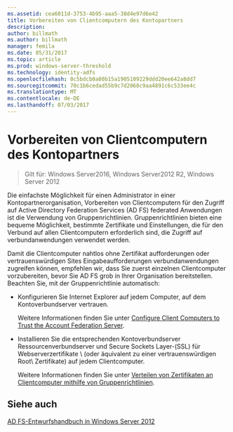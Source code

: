 ```yaml
---
ms.assetid: cea6011d-3753-4b95-aaa5-38d4e97d6e42
title: Vorbereiten von Clientcomputern des Kontopartners
description: 
author: billmath
ms.author: billmath
manager: femila
ms.date: 05/31/2017
ms.topic: article
ms.prod: windows-server-threshold
ms.technology: identity-adfs
ms.openlocfilehash: 0c5bdcb0a80b15a1905109229ddd20ee642a8dd7
ms.sourcegitcommit: 70c1b6cedad55b9c7d2068c9aa4891c6c533ee4c
ms.translationtype: MT
ms.contentlocale: de-DE
ms.lasthandoff: 07/03/2017
---
```

# <a name="prepare-client-computers-in-the-account-partner"></a>Vorbereiten von Clientcomputern des Kontopartners

>Gilt für: Windows Server2016, Windows Server2012 R2, Windows Server 2012

Die einfachste Möglichkeit für einen Administrator in einer Kontopartnerorganisation, Vorbereiten von Clientcomputern für den Zugriff auf Active Directory Federation Services \(AD FS\) federated Anwendungen ist die Verwendung von Gruppenrichtlinien. Gruppenrichtlinien bieten eine bequeme Möglichkeit, bestimmte Zertifikate und Einstellungen, die für den Verbund auf allen Clientcomputern erforderlich sind, die Zugriff auf verbundanwendungen verwendet werden.  
  
Damit die Clientcomputer nahtlos ohne Zertifikat aufforderungen oder vertrauenswürdigen Sites Eingabeaufforderungen verbundanwendungen zugreifen können, empfehlen wir, dass Sie zuerst einzelnen Clientcomputer vorzubereiten, bevor Sie AD FS grob in Ihrer Organisation bereitstellen. Beachten Sie, mit der Gruppenrichtlinie automatisch:  
  
-   Konfigurieren Sie Internet Explorer auf jedem Computer, auf dem Kontoverbundserver vertrauen.  
  
    Weitere Informationen finden Sie unter [Configure Client Computers to Trust the Account Federation Server](../../ad-fs/deployment/Configure-Client-Computers-to-Trust-the-Account-Federation-Server.md).  
  
-   Installieren Sie die entsprechenden Kontoverbundserver Ressourcenverbundserver und Secure Sockets Layer-\(SSL\) für Webserverzertifikate \ (oder äquivalent zu einer vertrauenswürdigen Root\ Zertifikate) auf jedem Clientcomputer.  
  
    Weitere Informationen finden Sie unter [Verteilen von Zertifikaten an Clientcomputer mithilfe von Gruppenrichtlinien](../../ad-fs/deployment/Distribute-Certificates-to-Client-Computers-by-Using-Group-Policy.md).  
  

## <a name="see-also"></a>Siehe auch
[AD FS-Entwurfshandbuch in Windows Server 2012](AD-FS-Design-Guide-in-Windows-Server-2012.md)
